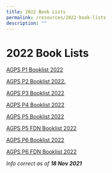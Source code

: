 ```yaml
---
title: 2022 Book Lists
permalink: /resources/2022-book-lists
description: ""
---
```

2022 Book Lists
===============

[AGPS P1 Booklist 2022](/files/AGPS%20P1%20Booklist%202022.pdf)

[AGPS P2 Booklist 2022.](/files/AGPS%20P2%20Booklist%202022.pdf)  

[AGPS P3 Booklist 2022](/files/AGPS%20P3%20Booklist%202022.pdf)  

[AGPS P4 Booklist 2022](/files/AGPS%20P4%20Booklist%202022.pdf)

[AGPS P5 Booklist 2022](/files/AGPS%20P5%20Booklist%202022.pdf) 

[AGPS P5 FDN Booklist 2022](/files/AGPS%20P5%20FDN%20Booklist%202022.pdf)

[AGPS P6 Booklist 2022](/files/AGPS%20P6%20Booklist%202022.pdf)

[AGPS P6 FDN Booklist 2022](/files/AGPS%20P6%20FDN%20Booklist%202022.pdf)
  

  

  

_Info correct as of **18 Nov 2021**_